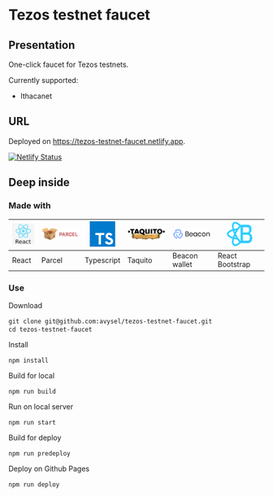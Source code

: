 # Tezos testnet faucet

## Presentation

One-click faucet for Tezos testnets.

Currently supported:
- Ithacanet

## URL

Deployed on https://tezos-testnet-faucet.netlify.app.

[![Netlify Status](https://api.netlify.com/api/v1/badges/ae801f5a-b160-44fb-9a2c-b017977a237a/deploy-status)](https://app.netlify.com/sites/tezos-testnet-faucet/deploys)

## Deep inside

### Made with

![React.js](assets/react-logo.png) | ![Parcel.js](assets/parcel-logo.png) | ![Typescript](assets/typescript-logo.png) | ![Taquito](assets/taquito-logo.png) | ![Beacon wallet](assets/beaconwallet-logo.png) | ![React Bootstrap](assets/react-bootstrap-logo.png)
---|---|---|---|---|---
React | Parcel | Typescript | Taquito | Beacon wallet | React Bootstrap

### Use

Download
```
git clone git@github.com:avysel/tezos-testnet-faucet.git
cd tezos-testnet-faucet
```

Install
```
npm install
```
Build for local
``` 
npm run build
```

Run on local server
```
npm run start
```

Build for deploy
```
npm run predeploy
```

Deploy on Github Pages
```
npm run deploy
```